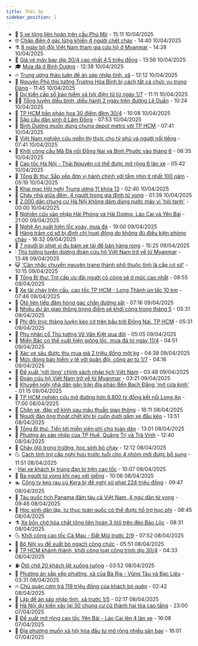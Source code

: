 ```yaml
---
title: Thời Sự
sidebar_position: 1
---
```


<!-- vnexpress-thoi-su:START -->
- 🦒 [5 xe tông liên hoàn trên cầu Phú Mỹ](https://vnexpress.net/5-xe-tong-lien-hoan-tren-cau-phu-my-4872492.html) - 15:11 10/04/2025
- 🤓 [Chập điện ở gác lửng khiến 4 người chết cháy](https://vnexpress.net/chap-dien-o-gac-lung-khien-4-nguoi-chet-chay-4872460.html) - 14:40 10/04/2025
- ⚗️ [8 ngày bộ đội Việt Nam tham gia cứu hộ ở Myanmar](https://vnexpress.net/8-ngay-bo-doi-viet-nam-tham-gia-cuu-ho-o-myanmar-4871373.html) - 14:28 10/04/2025
- 🌊 [Giá vé máy bay dịp 30/4 cao nhất 4,5 triệu đồng](https://vnexpress.net/gia-ve-may-bay-dip-30-4-cao-nhat-4-5-trieu-dong-4872474.html) - 13:56 10/04/2025
- 🎓 [Mưa đá ở Bình Dương](https://vnexpress.net/mua-da-o-binh-duong-4872453.html) - 12:38 10/04/2025
- 🔥 [Trung ương thảo luận đề án sáp nhập tỉnh, xã](https://vnexpress.net/trung-uong-thao-luan-de-an-sap-nhap-tinh-xa-4872452.html) - 12:12 10/04/2025
- 🦏 [Nguyên Phó thủ tướng Trương Hòa Bình bị cách tất cả chức vụ trong Đảng](https://vnexpress.net/nguyen-pho-thu-tuong-truong-hoa-binh-bi-cach-tat-ca-chuc-vu-trong-dang-4872287.html) - 11:45 10/04/2025
- 👺 [Dự kiến cấp sổ bảo hiểm xã hội điện tử từ ngày 1/7](https://vnexpress.net/du-kien-cap-so-bao-hiem-xa-hoi-dien-tu-tu-ngay-1-7-4872433.html) - 11:11 10/04/2025
- 🧑‍🏫 [Tổng luyện diễu binh, diễu hành 2 ngày trên đường Lê Duẩn](https://vnexpress.net/tong-luyen-dieu-binh-dieu-hanh-2-ngay-tren-duong-le-duan-4872403.html) - 10:24 10/04/2025
- 🚦 [TP HCM bắn pháo hoa 30 điểm đêm 30/4](https://vnexpress.net/tp-hcm-ban-phao-hoa-30-diem-dem-30-4-4872411.html) - 10:08 10/04/2025
- 🎉 [Sập cầu dân sinh ở Lâm Đồng](https://vnexpress.net/sap-cau-dan-sinh-o-lam-dong-4872312.html) - 07:53 10/04/2025
- 🦒 [Bình Dương muốn dùng chung depot metro với TP HCM](https://vnexpress.net/binh-duong-muon-dung-chung-depot-metro-voi-tp-hcm-4872297.html) - 07:41 10/04/2025
- 🤗 [Việt Nam nghiên cứu miễn thị thực cho tỷ phú và người nổi tiếng](https://vnexpress.net/viet-nam-nghien-cuu-mien-thi-thuc-cho-ty-phu-va-nguoi-noi-tieng-4872269.html) - 07:41 10/04/2025
- 💼 [Khởi công cầu Mã Đà nối Đồng Nai và Bình Phước vào tháng 6](https://vnexpress.net/khoi-cong-cau-ma-da-noi-dong-nai-va-binh-phuoc-vao-thang-6-4872249.html) - 06:35 10/04/2025
- 🤩 [Cao tốc Hà Nội - Thái Nguyên có thể được mở rộng 6 làn xe](https://vnexpress.net/cao-toc-ha-noi-thai-nguyen-co-the-duoc-mo-rong-6-lan-xe-4872219.html) - 05:42 10/04/2025
- 🤡 [Tổng Bí thư: Sắp xếp đơn vị hành chính với tầm nhìn ít nhất 100 năm](https://vnexpress.net/tong-bi-thu-sap-xep-don-vi-hanh-chinh-voi-tam-nhin-it-nhat-100-nam-4872221.html) - 05:19 10/04/2025
- 💯 [Khai mạc Hội nghị Trung ương 11 khóa 13](https://vnexpress.net/khai-mac-hoi-nghi-trung-uong-11-khoa-13-4872080.html) - 02:40 10/04/2025
- 👺 [Cháy nhà giữa đêm, 4 người trong gia đình tử vong](https://vnexpress.net/chay-nha-giua-dem-4-nguoi-trong-gia-dinh-tu-vong-4872098.html) - 01:39 10/04/2025
- 🌮 [2.000 dân chung cư Hà Nội không dám dùng nước máy vì &#39;hôi tanh&#39;](https://vnexpress.net/2-000-dan-chung-cu-ha-noi-khong-dam-dung-nuoc-may-vi-hoi-tanh-4871987.html) - 00:00 10/04/2025
- 🥸 [Nghiên cứu sáp nhập Hải Phòng và Hải Dương, Lào Cai và Yên Bái](https://vnexpress.net/nghien-cuu-sap-nhap-hai-phong-va-hai-duong-4872024.html) - 21:00 09/04/2025
- 🐻 [Nghệ An xuất hiện lốc xoáy, mưa đá](https://vnexpress.net/nghe-an-xuat-hien-loc-xoay-mua-da-4872026.html) - 19:00 09/04/2025
- 👀 [Hàng trăm cơ sở bị đình chỉ hoạt động do không đủ điều kiện phòng cháy](https://vnexpress.net/hang-tram-co-so-bi-dinh-chi-hoat-dong-do-khong-du-dieu-kien-phong-chay-4871985.html) - 16:32 09/04/2025
- 🤔 [7 người bị phạt vì đu bám xe tải để bán hàng rong](https://vnexpress.net/7-nguoi-bi-phat-vi-du-bam-xe-tai-de-ban-hang-rong-4871982.html) - 15:25 09/04/2025
- 🕯 [Thủ tướng tuyên dương đoàn cứu hộ Việt Nam trở về từ Myanmar](https://vnexpress.net/thu-tuong-tuyen-duong-doan-cuu-ho-viet-nam-tro-ve-tu-myanmar-4871977.html) - 13:48 09/04/2025
- 😺 [&#39;Cân nhắc chuyển nguyên trạng thành phố thuộc tỉnh là cấp cơ sở&#39;](https://vnexpress.net/can-nhac-chuyen-nguyen-trang-thanh-pho-thuoc-tinh-la-cap-co-so-4871832.html) - 10:15 09/04/2025
- 🦆 [Tổng Bí thư: Trợ cấp ưu đãi người có công sẽ ở mức cao nhất](https://vnexpress.net/tong-bi-thu-tro-cap-uu-dai-nguoi-co-cong-se-o-muc-cao-nhat-4871836.html) - 08:55 09/04/2025
- 🧰 [Xe tải cháy trên cầu, cao tốc TP HCM - Long Thành ùn tắc 10 km](https://vnexpress.net/xe-tai-chay-tren-cau-cao-toc-tp-hcm-long-thanh-un-tac-10-km-4871842.html) - 07:46 09/04/2025
- 🦍 [Ôtô liên tiếp đâm hỏng gác chắn đường sắt](https://vnexpress.net/oto-lien-tiep-dam-hong-gac-chan-duong-sat-4871774.html) - 07:16 09/04/2025
- 🧰 [Nhiều dự án giao thông trọng điểm sẽ khởi công trong tháng 5](https://vnexpress.net/nhieu-du-an-giao-thong-trong-diem-se-khoi-cong-trong-thang-5-4871719.html) - 05:31 09/04/2025
- 💃 [Phi đội trực thăng luyện kéo cờ trên bầu trời Đồng Nai, TP HCM](https://vnexpress.net/phi-doi-truc-thang-luyen-keo-co-tren-bau-troi-dong-nai-tp-hcm-4871724.html) - 05:31 09/04/2025
- 🧰 [Phu nhân cố Thủ tướng Võ Văn Kiệt qua đời](https://vnexpress.net/phu-nhan-co-thu-tuong-vo-van-kiet-qua-doi-4871753.html) - 05:05 09/04/2025
- 🚀 [Miền Bắc có thể xuất hiện giông lốc, mưa đá từ ngày 11/4](https://vnexpress.net/mien-bac-co-the-xuat-hien-giong-loc-mua-da-tu-ngay-11-4-4871738.html) - 04:51 09/04/2025
- 🎊 [Xác ve sầu được thu mua giá 2 triệu đồng một kg](https://vnexpress.net/xac-ve-sau-duoc-thu-mua-gia-2-trieu-dong-mot-kg-4871574.html) - 04:38 09/04/2025
- 🤭 [Mức đóng bảo hiểm y tế với quân đội, công an từ 1/7](https://vnexpress.net/muc-dong-bao-hiem-y-te-voi-quan-doi-cong-an-tu-1-7-4871718.html) - 04:16 09/04/2025
- 🤗 [Đề xuất &#39;nới lỏng&#39; chính sách nhập tịch Việt Nam](https://vnexpress.net/de-xuat-noi-long-chinh-sach-nhap-tich-viet-nam-4871610.html) - 03:48 09/04/2025
- 🌈 [Đoàn cứu hộ Việt Nam trở về từ Myanmar](https://vnexpress.net/doan-cuu-ho-viet-nam-tro-ve-tu-myanmar-4871542.html) - 03:21 09/04/2025
- 🦣 [Khuyến nghị nhà dân gần trận địa pháo Bến Bạch Đằng &#39;mở cửa kính&#39;](https://vnexpress.net/khuyen-nghi-nha-dan-gan-tran-dia-phao-ben-bach-dang-mo-cua-kinh-4871568.html) - 01:15 09/04/2025
- 🎡 [TP HCM nghiên cứu mở đường hơn 8.800 tỷ đồng kết nối Long An](https://vnexpress.net/tp-hcm-nghien-cuu-mo-duong-hon-8-800-ty-dong-ket-noi-long-an-4871268.html) - 17:00 08/04/2025
- 🦏 [Chặn xe, đập vỡ kính sau mâu thuẫn giao thông](https://vnexpress.net/chan-xe-dap-vo-kinh-sau-mau-thuan-giao-thong-4871540.html) - 16:11 08/04/2025
- 🎊 [Người đàn ông thoát chết khi bị cuốn dưới gầm xe đầu kéo](https://vnexpress.net/nguoi-dan-ong-thoat-chet-khi-bi-cuon-duoi-gam-xe-dau-keo-4871517.html) - 13:51 08/04/2025
- 🫶 [Tổng Bí thư: Tiến tới miễn viện phí cho toàn dân](https://vnexpress.net/tong-bi-thu-tien-toi-mien-vien-phi-cho-toan-dan-4871502.html) - 13:01 08/04/2025
- 🤔 [Phương án sáp nhập của TP Huế, Quảng Trị và Trà Vinh](https://vnexpress.net/phuong-an-sap-nhap-cua-tp-hue-quang-tri-va-tra-vinh-4871385.html) - 12:40 08/04/2025
- 🤠 [Cháy ôtô trong trường, học sinh bỏ chạy](https://vnexpress.net/chay-oto-trong-truong-hoc-sinh-bo-chay-4871488.html) - 12:12 08/04/2025
- 🌜 [Cách tính trợ cấp nghỉ hưu trước tuổi cho 4 nhóm mới được bổ sung](https://vnexpress.net/cach-tinh-tro-cap-nghi-huu-truoc-tuoi-cho-4-nhom-moi-duoc-bo-sung-4871426.html) - 11:51 08/04/2025
- 🕯 [Hai xe khách bị trúng đạn bi trên cao tốc](https://vnexpress.net/hai-xe-khach-bi-trung-dan-bi-tren-cao-toc-4871391.html) - 10:07 08/04/2025
- 🤔 [Ba người tử vong khi nạo vét giếng](https://vnexpress.net/ba-nguoi-tu-vong-khi-nao-vet-gieng-4871447.html) - 10:06 08/04/2025
- 🏊 [Công ty kẹo rau củ Kera bị đề nghị xử phạt 224 triệu đồng](https://vnexpress.net/cong-ty-keo-rau-cu-kera-bi-de-nghi-xu-phat-224-trieu-dong-4871399.html) - 09:47 08/04/2025
- 🌮 [Tàu quốc tịch Panama đâm tàu cá Việt Nam, 4 ngư dân tử vong](https://vnexpress.net/tau-quoc-tich-panama-dam-tau-ca-viet-nam-4-ngu-dan-tu-vong-4871337.html) - 09:46 08/04/2025
- 🫣 [Học sinh dân lập, tư thục toàn quốc có thể được hỗ trợ học phí](https://vnexpress.net/hoc-sinh-dan-lap-tu-thuc-toan-quoc-co-the-duoc-ho-tro-hoc-phi-4871365.html) - 08:45 08/04/2025
- ⚗️ [Xe bồn chở hóa chất tông liên hoàn 3 ôtô trên đèo Bảo Lộc](https://vnexpress.net/xe-bon-cho-hoa-chat-tong-lien-hoan-3-oto-tren-deo-bao-loc-4871377.html) - 08:31 08/04/2025
- 🌜 [Khởi công cao tốc Cà Mau - Đất Mũi trước 2/9](https://vnexpress.net/khoi-cong-cao-toc-ca-mau-dat-mui-truoc-2-9-4871318.html) - 07:52 08/04/2025
- 🌁 [Bộ Nội vụ đề xuất bỏ ngạch công chức](https://vnexpress.net/bo-noi-vu-de-xuat-bo-ngach-cong-chuc-4871162.html) - 05:51 08/04/2025
- 🐲 [TP HCM khánh thành, khởi công loạt công trình dịp 30/4](https://vnexpress.net/tp-hcm-khanh-thanh-khoi-cong-loat-cong-trinh-dip-30-4-4871216.html) - 04:33 08/04/2025
- ⛽️ [Ôtô chở 20 khách lật xuống ruộng](https://vnexpress.net/oto-cho-20-khach-lat-xuong-ruong-4871202.html) - 03:52 08/04/2025
- 🗽 [Phương án sắp xếp phường, xã của Bà Rịa - Vũng Tàu và Bạc Liêu](https://vnexpress.net/phuong-an-sap-xep-phuong-xa-cua-ba-ria-vung-tau-va-bac-lieu-4871186.html) - 03:31 08/04/2025
- 🔥 [Chủ quán cơm trả 119 triệu đồng của khách bỏ quên](https://vnexpress.net/chu-quan-com-tra-119-trieu-dong-cua-khach-bo-quen-4871102.html) - 02:42 08/04/2025
- 💯 [Lập đề án sáp nhập tỉnh, xã trước 1/5](https://vnexpress.net/lap-de-an-sap-nhap-tinh-xa-truoc-1-5-4871107.html) - 02:17 08/04/2025
- 🦆 [Hà Nội dự kiến xây lại 30 chung cư cũ thành hai tòa cao tầng](https://vnexpress.net/ha-noi-du-kien-xay-lai-30-chung-cu-cu-thanh-hai-toa-cao-tang-4871029.html) - 23:00 07/04/2025
- 🫣 [Đề xuất mở rộng cao tốc Yên Bái - Lào Cai lên 4 làn xe](https://vnexpress.net/de-xuat-mo-rong-cao-toc-yen-bai-lao-cai-len-4-lan-xe-4871023.html) - 16:08 07/04/2025
- 🤡 [Địa phương muốn xã hội hóa đầu tư mở rộng nhiều sân bay](https://vnexpress.net/dia-phuong-muon-xa-hoi-hoa-dau-tu-mo-rong-nhieu-san-bay-4870956.html) - 16:01 07/04/2025<!-- vnexpress-thoi-su:END -->